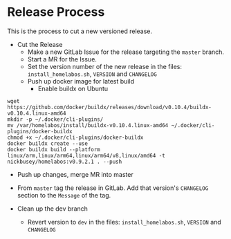 # Release Process

This is the process to cut a new versioned release.

* Cut the Release
  * Make a new GitLab Issue for the release targeting the `master` branch.
  * Start a MR for the Issue.
  * Set the version number of the new release in the files: `install_homelabos.sh`, `VERSION` and `CHANGELOG`
  * Push up docker image for latest build
    * Enable buildx on Ubuntu
```
wget https://github.com/docker/buildx/releases/download/v0.10.4/buildx-v0.10.4.linux-amd64
mkdir -p ~/.docker/cli-plugins/
mv /var/homelabos/install/buildx-v0.10.4.linux-amd64 ~/.docker/cli-plugins/docker-buildx
chmod +x ~/.docker/cli-plugins/docker-buildx
docker buildx create --use
docker buildx build --platform linux/arm,linux/arm64,linux/arm64/v8,linux/amd64 -t nickbusey/homelabos:v0.9.2.1 . --push
```
  * Push up changes, merge MR into master
  * From `master` tag the release in GitLab. Add that version's `CHANGELOG` section to the `Message` of the tag.

* Clean up the dev branch
  * Revert version to `dev` in the files: `install_homelabos.sh`, `VERSION` and `CHANGELOG`

